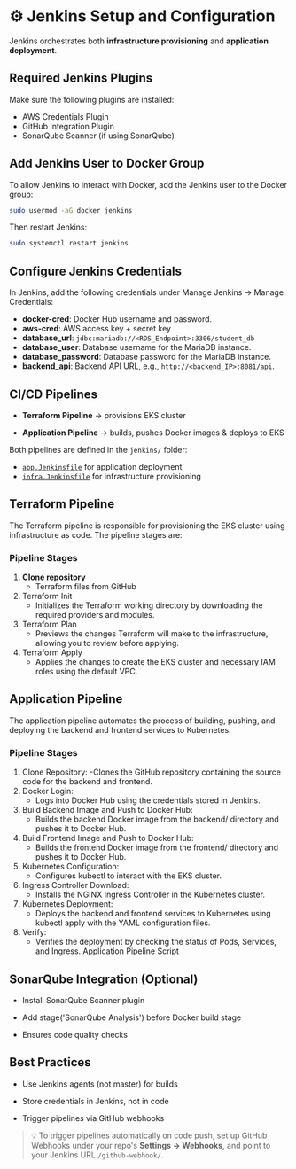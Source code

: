 # ⚙️ Jenkins Setup and Configuration

Jenkins orchestrates both **infrastructure provisioning** and **application deployment**.


## Required Jenkins Plugins

Make sure the following plugins are installed:

- AWS Credentials Plugin
- GitHub Integration Plugin
- SonarQube Scanner (if using SonarQube)
<!-- - Blue Ocean (optional for nicer UI)
- Docker Pipeline
- Kubernetes CLI Plugin (for `kubectl`) -->

## Add Jenkins User to Docker Group

To allow Jenkins to interact with Docker, add the Jenkins user to the Docker group:

```bash
sudo usermod -aG docker jenkins

```
Then restart Jenkins:

```bash
sudo systemctl restart jenkins

```

## Configure Jenkins Credentials
In Jenkins, add the following credentials under Manage Jenkins → Manage Credentials:

 - **docker-cred**: Docker Hub username and password.
 - **aws-cred**: AWS access key + secret key
 - **database_url**: `jdbc:mariadb://<RDS_Endpoint>:3306/student_db`
 - **database_user**: Database username for the MariaDB instance.
 - **database_password**: Database password for the MariaDB instance.
 - **backend_api**: Backend API URL, e.g., `http://<backend_IP>:8081/api`.


## CI/CD Pipelines

- **Terraform Pipeline** → provisions EKS cluster

- **Application Pipeline** → builds, pushes Docker images & deploys to EKS

Both pipelines are defined in the `jenkins/` folder:
- [`app.Jenkinsfile`](../jenkins/app.Jenkinsfile) for application deployment 
- [`infra.Jenkinsfile`](../jenkins/infra.Jenkinsfile) for infrastructure provisioning



## Terraform Pipeline 
The Terraform pipeline is responsible for provisioning the EKS cluster using infrastructure as code. The pipeline stages are:
### Pipeline Stages 
1. **Clone repository** 
    - Terraform files from GitHub
1. Terraform Init
    - Initializes the Terraform working directory by downloading the required providers and modules.
2. Terraform Plan
    - Previews the changes Terraform will make to the infrastructure, allowing you to review before applying.
3. Terraform Apply  
    - Applies the changes to create the EKS cluster and necessary IAM roles using the default VPC.


## Application Pipeline
The application pipeline automates the process of building, pushing, and deploying the backend and frontend services to Kubernetes.
### Pipeline Stages
1. Clone Repository:
    -Clones the GitHub repository containing the source code for the backend and frontend.
2. Docker Login:
    - Logs into Docker Hub using the credentials stored in Jenkins.
3. Build Backend Image and Push to Docker Hub:
    - Builds the backend Docker image from the backend/ directory and pushes it to Docker Hub.
4. Build Frontend Image and Push to Docker Hub:
    - Builds the frontend Docker image from the frontend/ directory and pushes it to Docker Hub.
5. Kubernetes Configuration:
    - Configures kubectl to interact with the EKS cluster.
6. Ingress Controller Download:
    - Installs the NGINX Ingress Controller in the Kubernetes cluster.
7. Kubernetes Deployment:
    - Deploys the backend and frontend services to Kubernetes using kubectl apply with the YAML configuration files.
8. Verify:
    - Verifies the deployment by checking the status of Pods, Services, and Ingress.
Application Pipeline Script

## SonarQube Integration (Optional)

- Install SonarQube Scanner plugin

- Add stage('SonarQube Analysis') before Docker build stage

- Ensures code quality checks

## Best Practices

- Use Jenkins agents (not master) for builds

- Store credentials in Jenkins, not in code

- Trigger pipelines via GitHub webhooks
> 💡 To trigger pipelines automatically on code push, set up GitHub Webhooks under your repo's **Settings → Webhooks**, and point to your Jenkins URL `/github-webhook/`.


